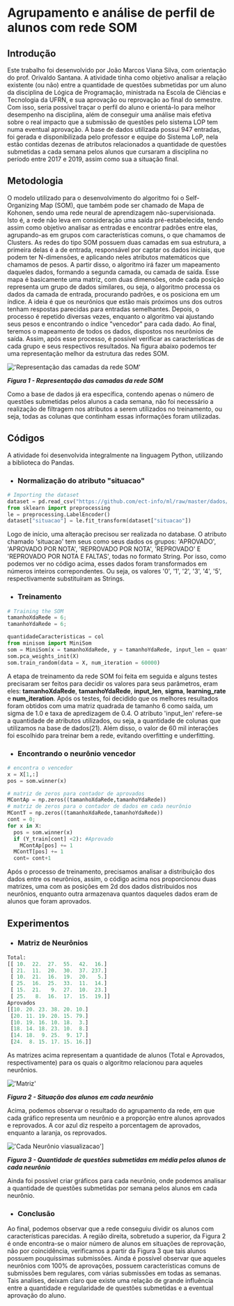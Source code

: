 # Agrupamento e análise de perfil de alunos com rede SOM   

## Introdução
Este trabalho foi desenvolvido por João Marcos Viana Silva, com orientação do prof. Orivaldo Santana. 
A atividade tinha como objetivo analisar a relação existente (ou não) entre a quantidade de questões submetidas por um aluno da disciplina de Lógica de Programação, ministrada na Escola de Ciências e Tecnologia da UFRN, e sua aprovação ou reprovação ao final do semestre. Com isso, seria possível traçar o perfil do aluno e orientá-lo para melhor desempenho na disciplina, além de conseguir uma análise mais efetiva sobre o real impacto que a submissão de questões pelo sistema LOP tem numa eventual aprovação. 
A base de dados utilizada possui 947 entradas, foi gerada e disponibilizada pelo professor e equipe do Sistema LoP, 
nela estão contidas dezenas de atributos relacionados a quantidade de questões submetidas a cada semana pelos alunos que cursaram a disciplina no período entre 2017 e 2019, assim como sua a situação final.

## Metodologia 
O modelo utilizado para o desenvolvimento do algoritmo foi o Self-Organizing Map (SOM), que também pode ser chamado de Mapa de Kohonen, sendo uma rede neural de aprendizagem não-supervisionada. Isto é, a rede não leva em consideração uma saída pré-estabelecida, tendo assim como objetivo analisar as entradas e encontrar padrões entre elas, agrupando-as em grupos com características comuns, o que chamamos de Clusters. As redes do tipo SOM possuem duas camadas em sua estrutura, a primeira delas é a de entrada, responsável por captar os dados iniciais, que podem ter N-dimensões, e aplicando neles atributos matemáticos que chamamos de pesos. A partir disso, o algoritmo irá fazer um mapeamento daqueles dados, formando a segunda camada, ou camada de saída. Esse mapa é basicamente uma matriz, com duas dimensões, onde cada posição representa um grupo de dados similares, ou seja, o algoritmo processa os dados da camada de entrada, procurando padrões, e os posiciona em um índice. A ideia é que os neurônios que estão mais próximos uns dos outros tenham respostas parecidas para entradas semelhantes. Depois, o processo é repetido diversas vezes, enquanto o algoritmo vai ajustando seus pesos e encontrando o índice "vencedor" para cada dado. Ao final, teremos o mapeamento de todos os dados, dispostos nos neurônios de saída. Assim, após esse processo, é possível verificar as características de cada grupo e seus respectivos resultados. Na figura abaixo podemos ter uma representação melhor da estrutura das redes SOM.

!['Representação das camadas da rede SOM'](https://encrypted-tbn0.gstatic.com/images?q=tbn%3AANd9GcR1x4NvuAXBPGIhI9a3991XLkEmI3ZGbPuE0CU-6q0oMVOCJXW5)


***Figura 1 - Representação das camadas da rede SOM***

Como a base de dados já era específica, contendo apenas o número de questões submetidas pelos alunos a cada semana, não foi necessário a realização de filtragem nos atributos a serem utilizados no treinamento, ou seja, todas as colunas que continham essas informações foram utilizadas.

## Códigos 
A atividade foi desenvolvida integralmente na linguagem Python, utilizando a biblioteca do Pandas.

* <h3>Normalização do atributo "situacao"</h3>
~~~ python
# Importing the dataset
dataset = pd.read_csv("https://github.com/ect-info/ml/raw/master/dados/lop_submissao_semana.csv");
from sklearn import preprocessing
le = preprocessing.LabelEncoder()
dataset["situacao"] = le.fit_transform(dataset["situacao"])
~~~
Logo de início, uma alteração precisou ser realizada no database. O atributo chamado 'situacao' tem seus como seus dados os grupos: 'APROVADO', 'APROVADO POR NOTA', 'REPROVADO POR NOTA', 'REPROVADO' E 'REPROVADO POR NOTA E FALTAS', todas no formato String. Por isso, como podemos ver no código acima, esses dados foram transformados em números inteiros correpondentes. Ou seja, os valores '0', '1', '2', '3', '4', '5', respectivamente substituíram as Strings.

* <h3>Treinamento</h3>
~~~ python
# Training the SOM
tamanhoXdaRede = 6; 
tamanhoYdaRede = 6; 

quantidadeCaracteristicas = col
from minisom import MiniSom
som = MiniSom(x = tamanhoXdaRede, y = tamanhoYdaRede, input_len = quantidadeCaracteristicas, sigma = 1.0, learning_rate = 0.4)
som.pca_weights_init(X)
som.train_random(data = X, num_iteration = 60000)
~~~
A etapa de treinamento da rede SOM foi feita em seguida e alguns testes precisaram ser feitos para decidir os valores para seus parâmetros, eram eles: **tamanhoXdaRede**, **tamanhoYdaRede**, **input_len**, **sigma**, **learning_rate** e **num_iteration**. Após os testes, foi decidido que os melhores resultados foram obtidos com uma matriz quadrada de tamanho 6 como saída, um sigma de 1.0 e taxa de apredizagem de 0.4. O atributo 'input_len' refere-se a quantidade de atributos utilizados, ou seja, a quantidade de colunas que utilizamos na base de dados(21). Além disso, o valor de 60 mil interações foi escolhido para treinar bem a rede, evitando overfitting e underfitting.  

* <h3>Encontrando o neurônio vencedor</h3>
~~~ python
# encontra o vencedor 
x = X[1,:]
pos = som.winner(x)

# matriz de zeros para contador de aprovados 
MContAp = np.zeros((tamanhoXdaRede,tamanhoYdaRede))
# matriz de zeros para o contador de dados em cada neurônio 
MContT = np.zeros((tamanhoXdaRede,tamanhoYdaRede))
cont = 0; 
for x in X: 
  pos = som.winner(x)
  if (Y_train[cont] <2): #Aprovado 
    MContAp[pos] += 1
  MContT[pos] += 1
  cont= cont+1
~~~
Após o processo de treinamento, precisamos analisar a distribuição dos dados entre os neurônios, assim, o código acima nos proporcionou duas matrizes, uma com as posições em 2d dos dados distribuidos nos neurônios, enquanto outra armazenava quantos daqueles dados eram de alunos que foram aprovados.

## Experimentos 
* <h3>Matriz de Neurônios</h3>
~~~ python
Total:
[[ 10.  22.  27.  55.  42.  16.]
 [ 21.  11.  20.  30.  37. 237.]
 [ 10.  21.  16.  19.  20.   5.]
 [ 25.  16.  25.  33.  11.  14.]
 [ 15.  21.   9.  27.  10.  23.]
 [ 25.   8.  16.  17.  15.  19.]]
Aprovados
[[10. 20. 23. 38. 20. 10.]
 [20. 11. 19. 20. 15. 79.]
 [10. 19. 16. 10. 18.  3.]
 [18. 14. 18. 23. 10.  8.]
 [14. 18.  9. 25.  9. 17.]
 [24.  8. 15. 17. 15. 16.]]
~~~
As matrizes acima representam a quantidade de alunos (Total e Aprovados, respectivamente) para os quais o algoritmo relacionou para aqueles neurônios.

!['Matriz'](https://github.com/jota-emi/ML/blob/master/resultado%20neur%C3%B4nios.png?raw=true)

***Figura 2 - Situação dos alunos em cada neurônio***

Acima, podemos observar o resultado do agrupamento da rede, em que cada gráfico representa um neurônio e a proporção entre alunos aprovados e reprovados. A cor azul diz respeito a porcentagem de aprovados, enquanto a laranja, os reprovados.

!['Cada Neurônio viasualizacao'](https://github.com/jota-emi/ML/blob/master/cadaneur%C3%B4nio.png?raw=true)]


***Figura 3 - Quantidade de questões submetidas em média pelos alunos de cada neurônio***

Ainda foi possível criar gráficos para cada neurônio, onde podemos analisar a quantidade de questões submetidas por semana pelos alunos em cada neurônio.

* <h3>Conclusão</h3>

Ao final, podemos observar que a rede conseguiu dividir os alunos com características parecidas. A região direita, sobretudo a superior, da Figura 2 é onde encontra-se o maior número de alunos em situações de reprovação, não por coincidência, verificamos a partir da Figura 3 que tais alunos possuem pouquíssimas submissões. Ainda é possível observar que aqueles neurônios com 100% de aprovações, possuem características comuns de submissões bem regulares, com várias submissões em todas as semanas. Tais analises, deixam claro que existe uma relação de grande influência entre a quantidade e regularidade de questôes submetidas e a eventual aprovação do aluno.
